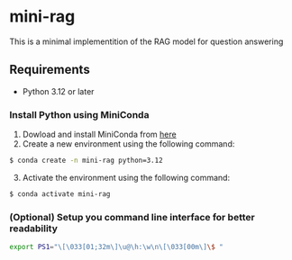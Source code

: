 # mini-rag

This is a minimal implementition of the RAG model for question answering

## Requirements

- Python 3.12 or later

### Install Python using MiniConda

1) Dowload and install MiniConda from [here](https://docs.anaconda.com/miniconda/)
2) Create a new environment using the following command:
```bash 
$ conda create -n mini-rag python=3.12
```
3) Activate the environment using the following command:
```bash
$ conda activate mini-rag
```
### (Optional) Setup you command line interface for better readability
``` bash
export PS1="\[\033[01;32m\]\u@\h:\w\n\[\033[00m\]\$ "
```
